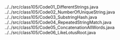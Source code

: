 ../../src/class105/Code01_DifferentStrings.java
../../src/class105/Code02_NumberOfUniqueString.java
../../src/class105/Code03_SubstringHash.java
../../src/class105/Code04_RepeatedStringMatch.java
../../src/class105/Code05_ConcatenationAllWords.java
../../src/class105/Code06_LikeLotusRoot.java
